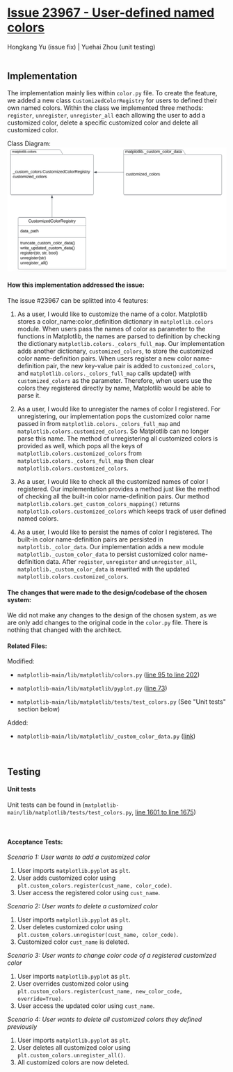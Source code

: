 # [Issue 23967 - User-defined named colors](https://github.com/matplotlib/matplotlib/issues/23967)
Hongkang Yu (issue fix) | Yuehai Zhou (unit testing)
<br /><br />

## **Implementation**
The implementation mainly lies within `color.py` file. To create the feature, we added a new class `CustomizedColorRegistry` for users to defined their own named colors. Within the class we implemented three methods: `register`, `unregister`, `unregister_all` each allowing the user to add a customized color, delete a specific customized color and delete all customized color.

Class Diagram: 
![screensh](./img/23967_class_diagram.png)

#### How this implementation addressed the issue:
The issue #23967 can be splitted into 4 features:
1. As a user, I would like to customize the name of a color.
Matplotlib stores a color_name:color_definition dictionary in `matplotlib.colors` module. When users pass the names of color as parameter to the functions in Matplotlib, the names are parsed to definition by checking the dictionary `matplotlib.colors._colors_full_map`. Our implementation adds another dictionary, `customized_colors`, to store the customized color name-definition pairs. When users register a new color name-definition pair, the new key-value pair is added to `customized_colors`, and `matplotlib.colors._colors_full_map` calls update() with `customized_colors` as the parameter. Therefore, when users use the colors they registered directly by name, Matplotlib would be able to parse it.

2. As a user, I would like to unregister the names of color I registered.
For unregistering, our implementation pops the customized color name passed in from `matplotlib.colors._colors_full_map` and `matplotlib.colors.customized_colors`. So Matplotlib can no longer parse this name. The method of unregistering all customized colors is provided as well, which pops all the keys of `matplotlib.colors.customized_colors` from  `matplotlib.colors._colors_full_map` then clear `matplotlib.colors.customized_colors`.

3. As a user, I would like to check all the customized names of color I registered.
Our implementation provides a method just like the method of checking all the built-in color name-definition pairs. Our method `matplotlib.colors.get_custom_colors_mapping()` returns `matplotlib.colors.customized_colors` which keeps track of user defined named colors.

4. As a user, I would like to persist the names of color I registered.
The built-in color name-definition pairs are persisted in `matplotlib._color_data`. Our implementation adds a new module `matplotlib._custom_color_data` to persist customized color name-definition data. After `register`, `unregister` and `unregister_all`, `matplotlib._custom_color_data` is rewrited with the updated `matplotlib.colors.customized_colors`.


#### The changes that were made to the design/codebase of the chosen system:
We did not make any changes to the design of the chosen system, as we are only add changes to the original code in the `color.py` file. There is nothing that changed with the architect. 

#### Related Files:
Modified:
* `matplotlib-main/lib/matplotlib/colors.py` ([line 95 to line 202](https://github.com/sonnmi/d01w23-team-Visual-Learners/blob/506b3b3c19271d0e652dd6454c6b99f8dc390316/matplotlib-main/lib/matplotlib/colors.py#L95-L202))

* `matplotlib-main/lib/matplotlib/pyplot.py` ([line 73](https://github.com/sonnmi/d01w23-team-Visual-Learners/blob/506b3b3c19271d0e652dd6454c6b99f8dc390316/matplotlib-main/lib/matplotlib/pyplot.py#L73))

* `matplotlib-main/lib/matplotlib/tests/test_colors.py` (See "Unit tests" section below)

Added:
* `matplotlib-main/lib/matplotlib/_custom_color_data.py` ([link](https://github.com/sonnmi/d01w23-team-Visual-Learners/blob/506b3b3c19271d0e652dd6454c6b99f8dc390316/matplotlib-main/lib/matplotlib/_custom_color_data.py))

<br />

## **Testing**

#### **Unit tests**
Unit tests can be found in (`matplotlib-main/lib/matplotlib/tests/test_colors.py`, [line 1601 to line 1675](https://github.com/sonnmi/d01w23-team-Visual-Learners/blob/506b3b3c19271d0e652dd6454c6b99f8dc390316/matplotlib-main/lib/matplotlib/tests/test_colors.py#L1601-L1675))

<br />

#### **Acceptance Tests**:
*Scenario 1: User wants to add a customized color*
1.  User imports `matplotlib.pyplot` as `plt`.
2.  User adds customized color using `plt.custom_colors.register(cust_name, color_code)`.
3.  User access the registered color using `cust_name`.

*Scenario 2: User wants to delete a customized color*
1.  User imports `matplotlib.pyplot` as `plt`.
2.  User deletes customized color using `plt.custom_colors.unregister(cust_name, color_code)`.
3.  Customized color `cust_name` is deleted.

*Scenario 3: User wants to change color code of a registered customized color*
1.  User imports `matplotlib.pyplot` as `plt`.
2.  User overrides customized color using `plt.custom_colors.register(cust_name, new_color_code, override=True)`.
3.  User access the updated color using `cust_name`.

*Scenario 4: User wants to delete all customized colors they defined previously*
1.  User imports `matplotlib.pyplot` as `plt`.
2.  User deletes all customized color using `plt.custom_colors.unregister_all()`.
3.  All customized colors are now deleted.

